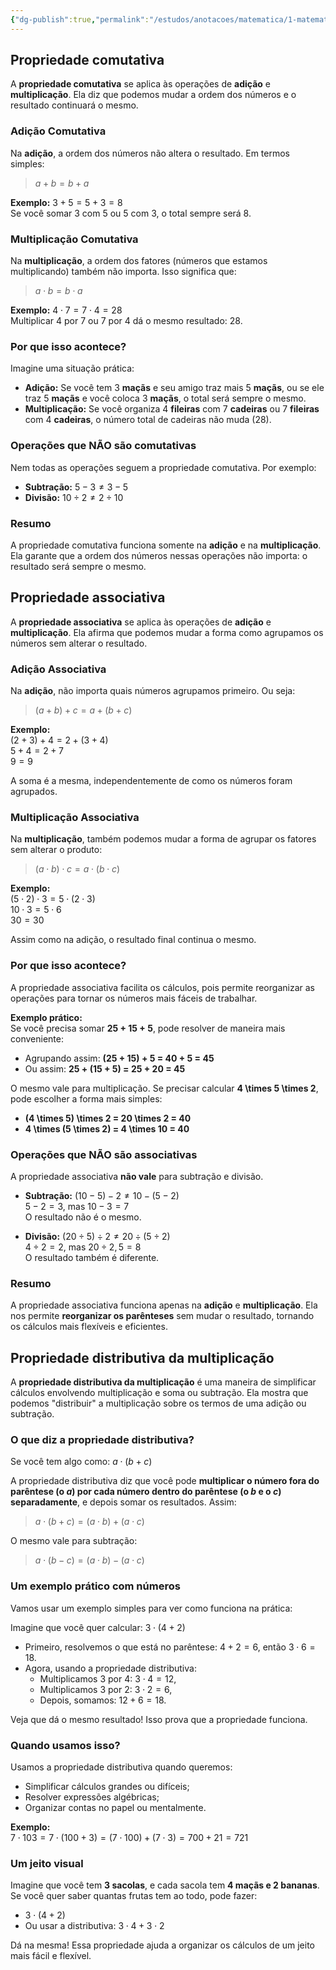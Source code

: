 ```yaml
---
{"dg-publish":true,"permalink":"/estudos/anotacoes/matematica/1-matematica-fundamental/2-operacoes/2-7-propriedades-das-operacoes/","updated":"2025-03-08T18:09:44.506-03:00"}
---
```


## Propriedade comutativa

A **propriedade comutativa** se aplica às operações de **adição** e **multiplicação**. Ela diz que podemos mudar a ordem dos números e o resultado continuará o mesmo.

### Adição Comutativa

Na **adição**, a ordem dos números não altera o resultado. Em termos simples:

> $a + b = b + a$

**Exemplo:** $3 + 5 = 5 + 3 = 8$  
Se você somar 3 com 5 ou 5 com 3, o total sempre será 8.

### Multiplicação Comutativa

Na **multiplicação**, a ordem dos fatores (números que estamos multiplicando) também não importa. Isso significa que:

> $a \cdot b = b \cdot a$

**Exemplo:** $4 \cdot 7 = 7 \cdot 4 = 28$  
Multiplicar $4$ por $7$ ou $7$ por $4$ dá o mesmo resultado: $28$.

### Por que isso acontece?

Imagine uma situação prática:
- **Adição:** Se você tem $3$ **maçãs** e seu amigo traz mais $5$ **maçãs**, ou se ele traz $5$ **maçãs** e você coloca $3$ **maçãs**, o total será sempre o mesmo.
- **Multiplicação:** Se você organiza $4$ **fileiras** com $7$ **cadeiras** ou $7$ **fileiras** com $4$ **cadeiras**, o número total de cadeiras não muda ($28$).

### Operações que NÃO são comutativas

Nem todas as operações seguem a propriedade comutativa. Por exemplo:
- **Subtração:** $5 - 3 \neq 3 - 5$
- **Divisão:** $10 \div 2 \neq 2 \div 10$

### Resumo

A propriedade comutativa funciona somente na **adição** e na **multiplicação**. Ela garante que a ordem dos números nessas operações não importa: o resultado será sempre o mesmo.

## Propriedade associativa

A **propriedade associativa** se aplica às operações de **adição** e **multiplicação**. Ela afirma que podemos mudar a forma como agrupamos os números sem alterar o resultado.

### Adição Associativa

Na **adição**, não importa quais números agrupamos primeiro. Ou seja:

> $(a + b) + c = a + (b + c)$

**Exemplo:**  
$(2 + 3) + 4 = 2 + (3 + 4)$  
$5 + 4 = 2 + 7$  
$9 = 9$

A soma é a mesma, independentemente de como os números foram agrupados.

### Multiplicação Associativa

Na **multiplicação**, também podemos mudar a forma de agrupar os fatores sem alterar o produto:

> $(a \cdot b) \cdot c = a \cdot (b \cdot c)$

**Exemplo:**  
$(5 \cdot 2) \cdot 3 = 5 \cdot (2 \cdot 3)$  
$10 \cdot 3 = 5 \cdot 6$  
$30 = 30$

Assim como na adição, o resultado final continua o mesmo.

### Por que isso acontece?

A propriedade associativa facilita os cálculos, pois permite reorganizar as operações para tornar os números mais fáceis de trabalhar. 

**Exemplo prático:**  
Se você precisa somar **25 + 15 + 5**, pode resolver de maneira mais conveniente:  

- Agrupando assim: **(25 + 15) + 5 = 40 + 5 = 45**  
- Ou assim: **25 + (15 + 5) = 25 + 20 = 45**  

O mesmo vale para multiplicação. Se precisar calcular **4 \times 5 \times 2**, pode escolher a forma mais simples:  

- **(4 \times 5) \times 2 = 20 \times 2 = 40**  
- **4 \times (5 \times 2) = 4 \times 10 = 40**  

### Operações que NÃO são associativas

A propriedade associativa **não vale** para subtração e divisão.  

- **Subtração:** $(10 - 5) - 2 \neq 10 - (5 - 2)$  
  $5 - 2 = 3$, mas $10 - 3 = 7$  
  O resultado não é o mesmo.

- **Divisão:** $(20 \div 5) \div 2 \neq 20 \div (5 \div 2)$  
  $4 \div 2 = 2$, mas $20 \div 2,5 = 8$  
  O resultado também é diferente.

### Resumo

A propriedade associativa funciona apenas na **adição** e **multiplicação**. Ela nos permite **reorganizar os parênteses** sem mudar o resultado, tornando os cálculos mais flexíveis e eficientes.

## Propriedade distributiva da multiplicação

A **propriedade distributiva da multiplicação** é uma maneira de simplificar cálculos envolvendo multiplicação e soma ou subtração. Ela mostra que podemos "distribuir" a multiplicação sobre os termos de uma adição ou subtração.

### O que diz a propriedade distributiva?

Se você tem algo como: $a \cdot (b + c)$

A propriedade distributiva diz que você pode **multiplicar o número fora do parêntese (o $a$) por cada número dentro do parêntese (o $b$ e o $c$) separadamente**, e depois somar os resultados. Assim:

> $a \cdot (b + c) = (a \cdot b) + (a \cdot c)$

O mesmo vale para subtração:

> $a \cdot (b - c) = (a \cdot b) - (a \cdot c)$

### Um exemplo prático com números

Vamos usar um exemplo simples para ver como funciona na prática:

Imagine que você quer calcular: $3 \cdot (4 + 2)$

- Primeiro, resolvemos o que está no parêntese: $4 + 2 = 6$, então $3 \cdot 6 = 18$.
- Agora, usando a propriedade distributiva:
	- Multiplicamos $3$ por $4$: $3 \cdot 4 = 12$,
	- Multiplicamos $3$ por $2$: $3 \cdot 2 = 6$,
	- Depois, somamos: $12 + 6 = 18$.

Veja que dá o mesmo resultado! Isso prova que a propriedade funciona.

### Quando usamos isso?

Usamos a propriedade distributiva quando queremos:
- Simplificar cálculos grandes ou difíceis;
- Resolver expressões algébricas;
- Organizar contas no papel ou mentalmente.

**Exemplo:**  
$7 \cdot 103 = 7 \cdot (100 + 3) = (7 \cdot 100) + (7 \cdot 3) = 700 + 21 = 721$

### Um jeito visual

Imagine que você tem **3 sacolas**, e cada sacola tem **4 maçãs e 2 bananas**. Se você quer saber quantas frutas tem ao todo, pode fazer:
- $3 \cdot (4 + 2)$
- Ou usar a distributiva: $3 \cdot 4 + 3 \cdot 2$

Dá na mesma! Essa propriedade ajuda a organizar os cálculos de um jeito mais fácil e flexível.
